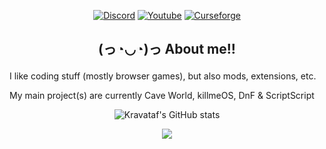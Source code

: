<p align="center" dir="auto">
  <a href="https://github.com/Kravataf">
    <a href="https://discord.gg/GEprEFWh47" rel="nofollow"><img src="https://img.shields.io/badge/Discord-5865f2" alt="Discord" data-canonical-src="https://img.itch.zone/aW1nLzIwMDIzMTcyLnBuZw==/original/kTP2FV.png" style="max-width: 100%;"></a>
<a href="https://www.youtube.com/@kravataf?sub_confirmation=1" rel="nofollow"><img src="https://img.shields.io/badge/YouTube-f61c0d" alt="Youtube" data-canonical-src="https://img.itch.zone/aW1nLzIwMDIzMTc2LnBuZw==/original/OGkPGJ.png" style="max-width: 100%;"></a>
<a href="https://www.curseforge.com/members/kravataf/projects" rel="nofollow"><img src="https://img.shields.io/badge/Curseforge-000000" alt="Curseforge" data-canonical-src="https://img.itch.zone/aW1nLzIwMDIzMTgxLnBuZw==/original/beDu7K.png" style="max-width: 100%;"></a>
  </a>
</p>

## <p align="center" dir="auto">(っ◔◡◔)っ About me!!</p>
I like coding stuff (mostly browser games), but also mods, extensions, etc.

My main project(s) are currently Cave World, killmeOS, DnF & ScriptScript

<div align="center" dir="auto">
    <img src="https://github-readme-stats.vercel.app/api?username=Kravataf&theme=dark" alt="Kravataf's GitHub stats" />
</div>



<p align="center" dir="auto">
  <a href="https://github.com/Kravataf">
    <img src="https://camo.githubusercontent.com/dc94d2b93c390ef196a505d51a6cb99c644d18be21a05c27efdcb385afcb5f55/68747470733a2f2f6b6f6d617265762e636f6d2f67687076632f3f757365726e616d653d785465726f726f26636f6c6f723d626c7565267374796c653d666c617429" data-canonical-src="https://komarev.com/ghpvc/?username=Kravataf&amp;color=blue&amp;style=flat)" style="max-width: 100%;">
  </a>
</p>
<!---
Kravataf/Kravataf is a ✨ special ✨ repository because its `README.md` (this file) appears on your GitHub profile.
You can click the Preview link to take a look at your changes.
--->
